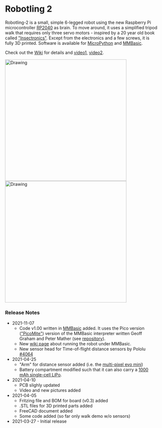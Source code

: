 # Robotling 2

Robotling-2 is a small, simple 6-legged robot using the new Raspberry Pi microcontroller [RP2040](https://www.raspberrypi.org/documentation/rp2040/getting-started/) as brain. To move around, it uses a simplified tripod walk that requires only three servo motors - inspired by a 20 year old book called ["Insectronics"](https://www.amazon.com/Insectronics-Build-Walking-Robot-Robotics-ebook/dp/B000W10R32). Except from the electronics and a few screws, it is fully 3D printed. Software is available for [MicroPython](https://github.com/teuler/robotling2/tree/main/code/micropython) and [MMBasic](https://github.com/teuler/robotling2/tree/main/code/mmbasic).

Check out the [Wiki](https://github.com/teuler/robotling2/wiki) for details and [video1](https://youtu.be/0tkTgc_Hvlo), [video2](https://youtu.be/2amrnnNkvMk).

[<img src="https://github.com/teuler/robotling2/blob/main/pictures/GIF3.gif" alt="Drawing" width="400"/>](https://github.com/teuler/robotling2/blob/main/pictures/GIF3.gif)[<img src="https://github.com/teuler/robotling2/blob/main/pictures/IMG_7990.png" alt="Drawing" width="400"/>](https://github.com/teuler/robotling2/blob/main/pictures/IMG_7990.png)

### Release Notes

* 2021-11-07
  - Code v1.00 written in [MMBasic](https://mmbasic.com/) added. It uses the Pico version (["PicoMite"](https://geoffg.net/picomite.html)) version of the MMBasic interpreter written Geoff Graham and Peter Mather (see [repository](https://github.com/UKTailwind/PicoMite)).
  - New [wiki page](https://github.com/teuler/robotling2/wiki/Running-the-robot-with-MMBasic) about running the robot under MMBasic.
  - New sensor head for Time-of-flight distance sensors by Pololu [#4064](https://www.pololu.com/product/4064/specs)
* 2021-04-25
  - "Arm" for distance sensor added (i.e. the [multi-pixel evo mini](https://www.terabee.com/shop/lidar-tof-range-finders/teraranger-evo-mini/))
  - Battery compartment modified such that it can also carry a [1000 mAh single-cell LiPo](https://www.exp-tech.de/zubehoer/batterien-akkus/lipo-akkus/5801/3.7v-1000mah-lithium-polymer-akku-mit-jst-ph-anschluss).
* 2021-04-10
  - PCB slighly updated
  - Video and new pictures added
* 2021-04-05
  - Fritzing file and BOM for board (v0.3) added
  - .STL files for 3D printed parts added
  - FreeCAD document added
  - Some code added (so far only walk demo w/o sensors)
* 2021-03-27 - Initial release
